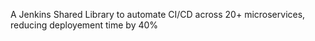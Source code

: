 A Jenkins Shared Library to automate CI/CD across 20+ microservices, reducing deployement time by 40%
